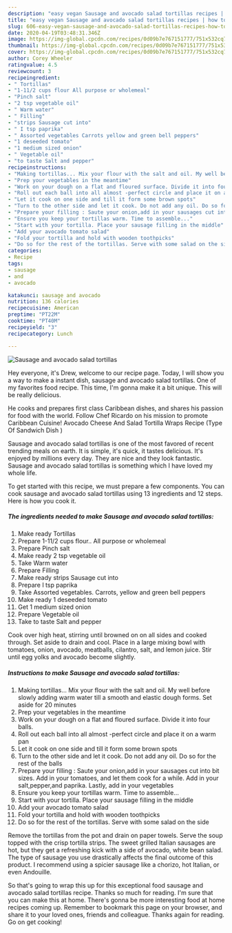 ```yaml
---
description: "easy vegan Sausage and avocado salad tortillas recipes | how to prepare Sausage and avocado salad tortillas"
title: "easy vegan Sausage and avocado salad tortillas recipes | how to prepare Sausage and avocado salad tortillas"
slug: 606-easy-vegan-sausage-and-avocado-salad-tortillas-recipes-how-to-prepare-sausage-and-avocado-salad-tortillas
date: 2020-04-19T03:48:31.346Z
image: https://img-global.cpcdn.com/recipes/0d09b7e767151777/751x532cq70/sausage-and-avocado-salad-tortillas-recipe-main-photo.jpg
thumbnail: https://img-global.cpcdn.com/recipes/0d09b7e767151777/751x532cq70/sausage-and-avocado-salad-tortillas-recipe-main-photo.jpg
cover: https://img-global.cpcdn.com/recipes/0d09b7e767151777/751x532cq70/sausage-and-avocado-salad-tortillas-recipe-main-photo.jpg
author: Corey Wheeler
ratingvalue: 4.5
reviewcount: 3
recipeingredient:
- " Tortillas"
- "1-11/2 cups flour All purpose or wholemeal"
- "Pinch salt"
- "2 tsp vegetable oil"
- " Warm water"
- " Filling"
- "strips Sausage cut into"
- " I tsp paprika"
- " Assorted vegetables Carrots yellow and green bell peppers"
- "1 deseeded tomato"
- "1 medium sized onion"
- " Vegetable oil"
- "to taste Salt and pepper"
recipeinstructions:
- "Making tortillas... Mix your flour with the salt and oil. My well before slowly adding warm water till a smooth and elastic dough forms. Set aside for 20 minutes"
- "Prep your vegetables in the meantime"
- "Work on your dough on a flat and floured surface. Divide it into four balls."
- "Roll out each ball into all almost -perfect circle and place it on a warm pan"
- "Let it cook on one side and till it form some brown spots"
- "Turn to the other side and let it cook. Do not add any oil. Do so for the rest of the balls"
- "Prepare your filling : Saute your onion,add in your sausages cut into bit sizes. Add in your tomatoes, and let them cook for a while. Add in your salt,pepper,and paprika. Lastly, add in your vegetables"
- "Ensure you keep your tortillas warm. Time to assemble..."
- "Start with your tortilla. Place your sausage filling in the middle"
- "Add your avocado tomato salad"
- "Fold your tortilla and hold with wooden toothpicks"
- "Do so for the rest of the tortillas. Serve with some salad on the side"
categories:
- Recipe
tags:
- sausage
- and
- avocado

katakunci: sausage and avocado 
nutrition: 136 calories
recipecuisine: American
preptime: "PT22M"
cooktime: "PT40M"
recipeyield: "3"
recipecategory: Lunch

---
```



![Sausage and avocado salad tortillas](https://img-global.cpcdn.com/recipes/0d09b7e767151777/751x532cq70/sausage-and-avocado-salad-tortillas-recipe-main-photo.jpg)

Hey everyone, it's Drew, welcome to our recipe page. Today, I will show you a way to make a instant dish, sausage and avocado salad tortillas. One of my favorites food recipe. This time, I'm gonna make it a bit unique. This will be really delicious.

He cooks and prepares first class Caribbean dishes, and shares his passion for food with the world. Follow Chef Ricardo on his mission to promote Caribbean Cuisine! Avocado Cheese And Salad Tortilla Wraps Recipe (Type Of Sandwich Dish )

Sausage and avocado salad tortillas is one of the most favored of recent trending meals on earth. It is simple, it's quick, it tastes delicious. It's enjoyed by millions every day. They are nice and they look fantastic. Sausage and avocado salad tortillas is something which I have loved my whole life.


To get started with this recipe, we must prepare a few components. You can cook sausage and avocado salad tortillas using 13 ingredients and 12 steps. Here is how you cook it.

<!--inarticleads1-->

##### The ingredients needed to make Sausage and avocado salad tortillas:

1. Make ready  Tortillas
1. Prepare 1-11/2 cups flour.. All purpose or wholemeal
1. Prepare Pinch salt
1. Make ready 2 tsp vegetable oil
1. Take  Warm water
1. Prepare  Filling
1. Make ready strips Sausage cut into
1. Prepare  I tsp paprika
1. Take  Assorted vegetables. Carrots, yellow and green bell peppers
1. Make ready 1 deseeded tomato
1. Get 1 medium sized onion
1. Prepare  Vegetable oil
1. Take to taste Salt and pepper


Cook over high heat, stirring until browned on on all sides and cooked through. Set aside to drain and cool. Place in a large mixing bowl with tomatoes, onion, avocado, meatballs, cilantro, salt, and lemon juice. Stir until egg yolks and avocado become slightly. 

<!--inarticleads2-->

##### Instructions to make Sausage and avocado salad tortillas:

1. Making tortillas... Mix your flour with the salt and oil. My well before slowly adding warm water till a smooth and elastic dough forms. Set aside for 20 minutes
1. Prep your vegetables in the meantime
1. Work on your dough on a flat and floured surface. Divide it into four balls.
1. Roll out each ball into all almost -perfect circle and place it on a warm pan
1. Let it cook on one side and till it form some brown spots
1. Turn to the other side and let it cook. Do not add any oil. Do so for the rest of the balls
1. Prepare your filling : Saute your onion,add in your sausages cut into bit sizes. Add in your tomatoes, and let them cook for a while. Add in your salt,pepper,and paprika. Lastly, add in your vegetables
1. Ensure you keep your tortillas warm. Time to assemble...
1. Start with your tortilla. Place your sausage filling in the middle
1. Add your avocado tomato salad
1. Fold your tortilla and hold with wooden toothpicks
1. Do so for the rest of the tortillas. Serve with some salad on the side


Remove the tortillas from the pot and drain on paper towels. Serve the soup topped with the crisp tortilla strips. The sweet grilled Italian sausages are hot, but they get a refreshing kick with a side of avocado, white bean salad. The type of sausage you use drastically affects the final outcome of this product. I recommend using a spicier sausage like a chorizo, hot Italian, or even Andouille. 

So that's going to wrap this up for this exceptional food sausage and avocado salad tortillas recipe. Thanks so much for reading. I'm sure that you can make this at home. There's gonna be more interesting food at home recipes coming up. Remember to bookmark this page on your browser, and share it to your loved ones, friends and colleague. Thanks again for reading. Go on get cooking!

